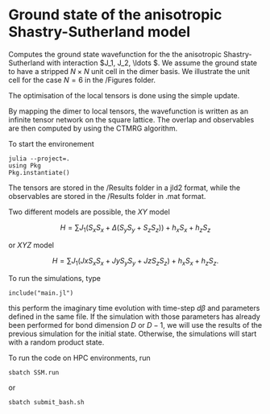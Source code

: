 # Ground state of the anisotropic Shastry-Sutherland model


Computes the ground state wavefunction for the the anisotropic Shastry-Sutherland with interaction $J_1, J_2, \ldots $. We assume the ground state to have a stripped $N\times N$ unit cell in the dimer basis. We illustrate the unit cell for the case $N = 6$ in the /Figures folder.

The optimisation of the local tensors is done using the simple update. 

By mapping the dimer to local tensors, the wavefunction is written as an infinite tensor network on the square lattice. The overlap and observables are then computed by using the CTMRG algorithm.

To start the environement 
```
julia --project=.
using Pkg
Pkg.instantiate()
```


The tensors are stored in the /Results folder in a jld2 format, while the observables are stored in the /Results folder in .mat format.

Two different models are possible, the $XY$ model

$$
H = \sum J_1 (S_x S_x + \Delta (S_y S_y + S_z S_z)) + h_x S_x + h_z S_z
$$

or $XYZ$ model

$$
H = \sum J_1 (Jx S_x S_x + Jy S_y S_y + Jz S_z S_z) + h_x S_x + h_z S_z.
$$

To run the simulations, type 

```
include("main.jl")
```
this perform the imaginary time evolution with time-step $d\beta$ and parameters defined in the same file. If the simulation with those parameters has already been performed for bond dimension $D$ or $D-1$, we will use the results of the previous simulation for the initial state. Otherwise, the simulations will start with a random product state. 

To run the code on HPC environments, run

```
sbatch SSM.run
```

or

```
sbatch submit_bash.sh
```
